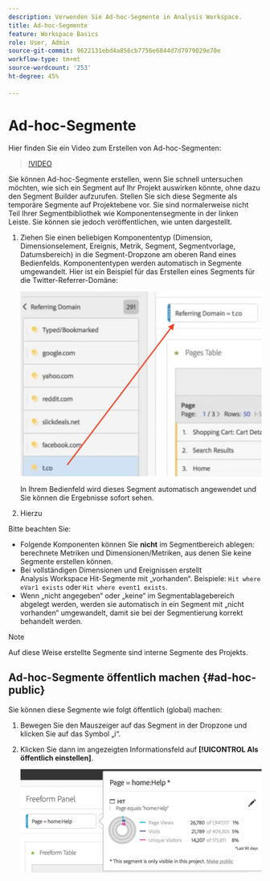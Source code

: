 ```yaml
---
description: Verwenden Sie Ad-hoc-Segmente in Analysis Workspace.
title: Ad-hoc-Segmente
feature: Workspace Basics
role: User, Admin
source-git-commit: 9622131ebd4a856cb7756e6844d7d7979029e70e
workflow-type: tm+mt
source-wordcount: '253'
ht-degree: 45%

---
```



# Ad-hoc-Segmente

Hier finden Sie ein Video zum Erstellen von Ad-hoc-Segmenten:

>[!VIDEO](https://video.tv.adobe.com/v/23978/?quality=12)

Sie können Ad-hoc-Segmente erstellen, wenn Sie schnell untersuchen möchten, wie sich ein Segment auf Ihr Projekt auswirken könnte, ohne dazu den Segment Builder aufzurufen. Stellen Sie sich diese Segmente als temporäre Segmente auf Projektebene vor. Sie sind normalerweise nicht Teil Ihrer Segmentbibliothek wie Komponentensegmente in der linken Leiste. Sie können sie jedoch veröffentlichen, wie unten dargestellt.

1. Ziehen Sie einen beliebigen Komponententyp (Dimension, Dimensionselement, Ereignis, Metrik, Segment, Segmentvorlage, Datumsbereich) in die Segment-Dropzone am oberen Rand eines Bedienfelds. Komponententypen werden automatisch in Segmente umgewandelt.
Hier ist ein Beispiel für das Erstellen eines Segments für die Twitter-Referrer-Domäne:

   ![](assets/ad-hoc1.png)

   In Ihrem Bedienfeld wird dieses Segment automatisch angewendet und Sie können die Ergebnisse sofort sehen.

1. Hierzu

Bitte beachten Sie:

* Folgende Komponenten können Sie **nicht** im Segmentbereich ablegen: berechnete Metriken und Dimensionen/Metriken, aus denen Sie keine Segmente erstellen können.
* Bei vollständigen Dimensionen und Ereignissen erstellt Analysis Workspace Hit-Segmente mit „vorhanden“. Beispiele: `Hit where eVar1 exists` oder `Hit where event1 exists`.
* Wenn „nicht angegeben“ oder „keine“ im Segmentablagebereich abgelegt werden, werden sie automatisch in ein Segment mit „nicht vorhanden“ umgewandelt, damit sie bei der Segmentierung korrekt behandelt werden.

>[!NOTE]
>
>Auf diese Weise erstellte Segmente sind interne Segmente des Projekts.

## Ad-hoc-Segmente öffentlich machen {#ad-hoc-public}

Sie können diese Segmente wie folgt öffentlich (global) machen:

1. Bewegen Sie den Mauszeiger auf das Segment in der Dropzone und klicken Sie auf das Symbol „i“.
1. Klicken Sie dann im angezeigten Informationsfeld auf **[!UICONTROL Als öffentlich einstellen]**.

   ![](assets/segment-info.png)